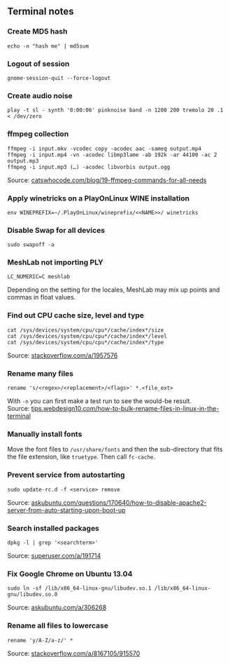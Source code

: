 ## Terminal notes

### Create MD5 hash

    echo -n "hash me" | md5sum

### Logout of session

    gnome-session-quit --force-logout

### Create audio noise

    play -t sl - synth '0:00:06' pinknoise band -n 1200 200 tremolo 20 .1 < /dev/zero

### ffmpeg collection

    ffmpeg -i input.mkv -vcodec copy -acodec aac -sameq output.mp4
    ffmpeg -i input.mp4 -vn -acodec libmp3lame -ab 192k -ar 44100 -ac 2 output.mp3
    ffmpeg -i input.mp3 (…) -acodec libvorbis output.ogg

Source: [catswhocode.com/blog/19-ffmpeg-commands-for-all-needs](http://www.catswhocode.com/blog/19-ffmpeg-commands-for-all-needs)

### Apply winetricks on a PlayOnLinux WINE installation

    env WINEPREFIX=~/.PlayOnLinux/wineprefix/<<NAME>>/ winetricks

### Disable Swap for all devices

    sudo swapoff -a

### MeshLab not importing PLY

    LC_NUMERIC=C meshlab

Depending on the setting for the locales, MeshLab may mix up points and commas in float values.

### Find out CPU cache size, level and type

    cat /sys/devices/system/cpu/cpu*/cache/index*/size
    cat /sys/devices/system/cpu/cpu*/cache/index*/level
    cat /sys/devices/system/cpu/cpu*/cache/index*/type

Source: [stackoverflow.com/a/1957576](http://stackoverflow.com/a/1957576)

### Rename many files

    rename 's/<regex>/<replacement>/<flags>' *.<file_ext>

With `-n` you can first make a test run to see the would-be result.  
Source: [tips.webdesign10.com/how-to-bulk-rename-files-in-linux-in-the-terminal](http://tips.webdesign10.com/how-to-bulk-rename-files-in-linux-in-the-terminal)

### Manually install fonts

Move the font files to `/usr/share/fonts` and then the sub-directory that fits the file extension, like `truetype`. Then call `fc-cache`.

### Prevent service from autostarting

    sudo update-rc.d -f <service> remove

Source: [askubuntu.com/questions/170640/how-to-disable-apache2-server-from-auto-starting-upon-boot-up](http://askubuntu.com/questions/170640/how-to-disable-apache2-server-from-auto-starting-upon-boot-up)

### Search installed packages

    dpkg -l | grep '<searchterm>'

Source: [superuser.com/a/191714](http://superuser.com/a/191714)

### Fix Google Chrome on Ubuntu 13.04

    sudo ln -sf /lib/x86_64-linux-gnu/libudev.so.1 /lib/x86_64-linux-gnu/libudev.so.0

Source: [askubuntu.com/a/306268](http://askubuntu.com/a/306268)

### Rename all files to lowercase

    rename 'y/A-Z/a-z/' *

Source: [stackoverflow.com/a/8167105/915570](http://stackoverflow.com/a/8167105/915570)
